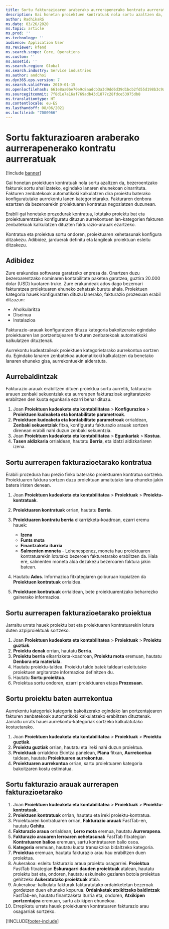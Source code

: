 ```yaml
---
title: Sortu fakturazioaren araberako aurrerapenerako kontratu aurreratuak
description: Gai honetan proiektuen kontratuak nola sortu azaltzen da, bezeroentzako fakturak sortu ahal izateko, egindako lanaren ehunekoan oinarrituta.
author: RadhikaRS
ms.date: 03/26/2020
ms.topic: article
ms.prod: ''
ms.technology: ''
audience: Application User
ms.reviewer: kfend
ms.search.scope: Core, Operations
ms.custom: ''
ms.assetid: ''
ms.search.region: Global
ms.search.industry: Service industries
ms.author: andchoi
ms.dyn365.ops.version: 7
ms.search.validFrom: 2019-01-15
ms.openlocfilehash: 661e8aa0be70e9c8aadcb3a3d9dd6d39d1bcb2fd55d198b3c9af19fc2d0ae9d3
ms.sourcegitcommit: 7f8d1e7a16af769adb43d1877c28fdce53975db8
ms.translationtype: HT
ms.contentlocale: eu-ES
ms.lasthandoff: 08/06/2021
ms.locfileid: "7000966"
---
```

# <a name="create-advanced-contracts-for-billing-based-on-progress"></a>Sortu fakturazioaren araberako aurrerapenerako kontratu aurreratuak
[!include [banner](../includes/banner.md)]

Gai honetan proiektuen kontratuak nola sortu azaltzen da, bezeroentzako fakturak sortu ahal izateko, egindako lanaren ehunekoan oinarrituta. Fakturen zenbatekoak automatikoki kalkulatzen dira proiektu baterako konfiguratutako aurrekontu lanen kategorietarako. Fakturaren denbora ezartzen da bezeroarekin proiektuaren kontratua negoziatzen duzunean.

Erabili gai honetako prozedurak kontratua, lotutako proiektu bat eta proiektuarentzako konfiguratu dituzun aurrekontuen lan-kategorien fakturen zenbatekoak kalkulatzen dituzten fakturazio-arauak ezartzeko.

Kontratua eta proiektua sortu ondoren, proiektuaren xehetasunak konfigura ditzakezu. Adibidez, jarduerak definitu eta langileak proiektuan esleitu ditzakezu.

## <a name="example"></a>Adibidez

Zure erakundea softwarea garatzeko enpresa da. Onartzen duzu bezeroarentzako nominaren kontabilitate paketea garatzea, guztira 20.000 dolar (USD) kuotaren truke. Zure erakundeak ados dago bezeroari fakturatzea proiektuaren ehuneko zehatzak burutu ahala. Proiektuen kategoria hauek konfiguratzen dituzu lanerako, fakturazio prozesuan erabil ditzazun:

- Aholkularitza
- Diseinua
- Instalazioa

Fakturazio-arauak konfiguratzen dituzu kategoria bakoitzerako egindako proiektuaren lan portzentajearen fakturen zenbatekoak automatikoki kalkulatzen dituztenak.

Aurrekontu kudeatzaileak proiektuen kategorietarako aurrekontua sortzen du. Egindako lanaren zenbatekoa automatikoki kalkulatzen da benetako lanaren ehuneko gisa, aurrekontuekin alderatuta.

## <a name="prerequisites"></a>Aurrebaldintzak

Fakturazio arauak erabiltzen dituen proiektua sortu aurretik, fakturazio arauen zenbaki sekuentziak eta aurrerapen fakturazioak argitaratzeko erabiltzen den kuota egunkaria ezarri behar dituzu.

1. Joan **Proiektuen kudeaketa eta kontabilitatea** \> **Konfigurazioa** \> **Proiektuen kudeaketa eta kontabilitate parametroak**.
2. **Proiektuen kudeaketa eta kontabilitate parametroak** orrialdean, **Zenbaki sekuentziak** fitxa, konfiguratu fakturazio arauak sortzen direnean erabili nahi duzun zenbaki sekuentzia.
3. Joan **Proiektuen kudeaketa eta kontabilitatea** \> **Egunkariak** \> **Kostua**.
4. **Tasen aldizkaria** orrialdean, hautatu **Berria**, eta idatzi aldizkariaren izena.

## <a name="create-a-contract-for-progress-billings"></a>Sortu aurrerapen fakturazioetarako kontratua

Erabili prozedura hau prezio finko baterako proiektuaren kontratua sortzeko. Proiektuaren faktura sortzen duzu proiektuan amaitutako lana ehuneko jakin batera iristen denean.

1. Joan **Proiektuen kudeaketa eta kontabilitatea** \> **Proiektuak** \> **Proiektu-kontratuak**.
2. **Proiektuaren kontratuak** orrian, hautatu **Berria**.
3. **Proiektuaren kontratu berria** elkarrizketa-koadroan, ezarri eremu hauek:

    - **Izena**
    - **Funts mota**
    - **Finantzaketa iturria**
    - **Salmenten moneta** - Lehenespenez, moneta hau proiektuaren kontratuarekin lotutako bezeroen fakturetarako erabiltzen da. Hala ere, salmenten moneta alda dezakezu bezeroaren faktura jakin batean.

4. Hautatu **Ados**. Informazioa fitxategiaren goiburuan kopiatzen da **Proiektuen kontratuak** orrialdea.
5. **Proiektuen kontratuak** orrialdean, bete proiektuarentzako beharrezko gainerako informazioa.

## <a name="create-a-project-for-progress-billings"></a>Sortu aurrerapen fakturazioetarako proiektua

Jarraitu urrats hauek proiektu bat eta proiektuaren kontratuarekin lotura duten azpiproiektuak sortzeko.

1. Joan **Proiektuen kudeaketa eta kontabilitatea** \> **Proiektuak** \> **Proiektu guztiak**.
2. **Proiektu denak** orrian, hautatu **Berria**.
3. **Proiektu berria** elkarrizketa-koadroan, **Proiektu mota** eremuan, hautatu **Denbora eta materiala**.
4. Hautatu proiektu-taldea. Proiektu talde batek taldeari esleitutako proiektuen argitaratze informazioa definitzen du.
5. Hautatu **Sortu proiektua**.
6. Proiektua sortu ondoren, ezarri proiektuaren etapa **Prozesuan**.

## <a name="create-a-budget-for-a-project"></a>Sortu proiektu baten aurrekontua

Aurrekontu kategoriak kategoria bakoitzerako egindako lan portzentajearen fakturen zenbatekoak automatikoki kalkulatzeko erabiltzen dituztenak. Jarraitu urrats hauei aurrekontu-kategoriak sortzeko kalkulatutako kostuetarako.

1. Joan **Proiektuen kudeaketa eta kontabilitatea** \> **Proiektuak** \> **Proiektu guztiak**.
2. **Proiektu guztiak** orrian, hautatu eta ireki nahi duzun proiektua.
3. **Proiektuak** orrialdeko Ekintza panelean, **Plana** fitxan, **Aurrekontua** taldean, hautatu **Proiektuaren aurrekontua**.
4. **Proiektuaren aurrekontua** orrian, sartu proiektuaren kategoria bakoitzaren kostu estimatua.

## <a name="create-billing-rules-for-progress-billings"></a>Sortu fakturazio arauak aurrerapen fakturazioetarako

1. Joan **Proiektuen kudeaketa eta kontabilitatea** \> **Proiektuak** \> **Proiektu-kontratuak**.
2. **Proiektuen kontratuak** orrian, hautatu eta ireki proiektu-kontratua.
3. Proiektuaren kontratuaren orrian, **Fakturazio arauak** FastTab-en, hautatu **Gehitu**.
4. **Fakturazio araua** orrialdean, **Lerro mota** eremua, hautatu **Aurrerapena**.
5. **Fakturazio arauaren lerroaren xehetasunak** FastTab fitxategian **Kontratuaren balioa** eremuan, sartu kontratuaren balio osoa.
6. **Kategoria** eremuan, hautatu kuota transakzioa bidaltzeko kategoria.
7. **Proiektua** eremuan, hautatu fakturazio arau hau erabiltzen duen proiektua.
8. Aukerakoa: esleitu fakturazio araua proiektu osagarriei. **Proiektua** FastTab fitxategian **Eskuragarri dauden proiektuak** atalean, hautatu proiektu bat eta, ondoren, hautatu eskuineko geziaren botoia proiektua gehitzeko **Aukeratutako proiektuak** atala.
9. Aukerakoa: kalkulatu fakturak fakturatutako ordainketetan bezeroak gordetzen duen ehuneko kopurua. **Ordainketak atxikitzeko baldintzak** FastTab-en, hautatu finantzaketa iturria eta, ondoren, **Atxikipen portzentajea** eremuan, sartu atxikipen ehunekoa.
10. Errepikatu urrats hauek proiektuaren kontratuaren fakturazio arau osagarriak sortzeko.


[!INCLUDE[footer-include](../includes/footer-banner.md)]